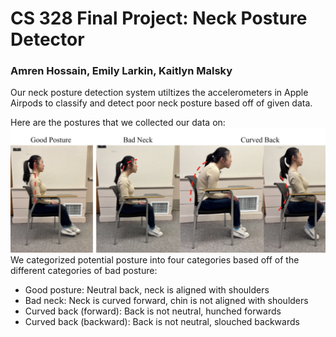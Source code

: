# CS 328 Final Project: Neck Posture Detector
### Amren Hossain, Emily Larkin, Kaitlyn Malsky


Our neck posture detection system utiltizes the accelerometers in Apple Airpods to classify and detect poor neck posture based off of given data.

Here are the postures that we collected our data on:
![emily sitting](emily_posture.png)
We categorized potential posture into four categories based off of the different categories of bad posture:

* Good posture: Neutral back, neck is aligned with shoulders
* Bad neck: Neck is curved forward, chin is not aligned with shoulders
* Curved back (forward): Back is not neutral, hunched forwards
* Curved back (backward): Back is not neutral, slouched backwards